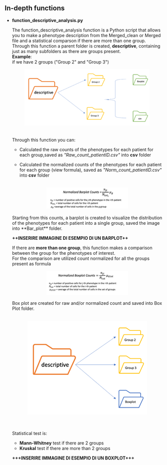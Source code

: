 ## In-depth functions
- **function_descriptive_analysis.py**

    The function_descriptive_analysis function is a Python script that allows you to make a phenotype description from the Merged_clean or Merged file and a statistical comparson if there are more than one group.<br>
    Through this function a parent folder is created, **descriptive**, containing just as many subfolders as there are groups present.<br>
    **Example**:<br> if we have 2 groups ("Group 2" and "Group 3")

    <center><img src="subfolder.png" width=400></center>

    <br>
    <br>
    Through this function you can:

    - Calculated the raw counts of the phenotypes for each patient for each group,saved as *"Raw_count_patientID.csv"* into **csv** folder

    - Calculated the normalized counts of the phenotypes for each patient for each group (view formula), saved as *"Norm_count_patientID.csv"* into **csv** folder <br>
    <br>
    <center><img src="Barplot_norm.png" width=260></center>

    <br>
    Starting from this counts, a barplot is created to visualize the distribution of the phenotypes for each patient into a single group, saved the image into **Bar_plot** folder.

    **++INSERIRE IMMAGINE DI ESEMPIO DI UN BARPLOT++**

    If there are **more than one group**, this function makes a comparison between the group for the phenotypes of interest. <br>
    For the comparison are utilized count normalized for all the groups present as formula <br>

    <center><img src="boxplot_norm.png" width=260></center>

    Box plot are created for raw and/or normalized count and saved into Box Plot folder.<br>
    <br>
    <center><img src="boxplot_folder.png" height=300></center><br><br>
    

    Statistical test is: <br>
    - **Mann-Whitney** test if there are 2 groups <br>
    - **Kruskal** test if there are more than 2 groups

    **+++INSERIRE IMMAGINE DI ESEMPIO DI UN BOXPLOT+++**


    


   